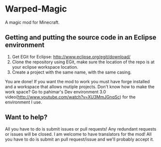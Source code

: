 Warped-Magic
============

A magic mod for Minecraft.

Getting and putting the source code in an Eclipse environment
------------
1. Get EGit for Eclipse: http://www.eclipse.org/egit/download/
2. Clone the repository using EGit, make sure the location of the repo is at your eclipse workspace location.
3. Create a project with the same name, with the same casing.

You are done!
If you want the mod to work you must have forge installed and a workspace that allows mutiple projects. Don't know how to make the work space? Go to pahimar's Dev environment 3.0 video(http://www.youtube.com/watch?v=XU3MmJGnqSc) for the environment I use.

Want to help?
------------
All you have to do is submit issues or pull requests! Any redundant requests or issues will be closed.
I am welcome to have translators for the mod! All you have to do is submit an pull request/issue and we'll probably accept it.
